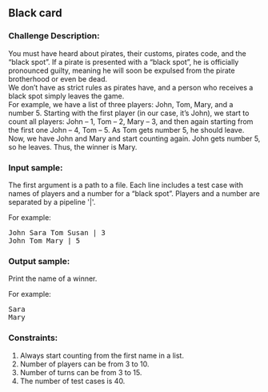 <h2>Black card</h2>

<h3>Challenge Description:</h3>

<p>
    You must have heard about pirates, their customs, pirates code, and the &#x201C;black spot&#x201D;. If a pirate is presented
    with a &#x201C;black spot&#x201D;, he is officially pronounced guilty, meaning he will soon be expulsed from the pirate
    brotherhood or even be dead. <br>
    We don&#x2019;t have as strict rules as pirates have, and a person who receives a black spot simply leaves the game. <br>
    For example, we have a list of three players: John, Tom, Mary, and a number 5. Starting with the first player
    (in our case, it&#x2019;s John), we start to count all players: John &#x2013; 1, Tom &#x2013; 2, Mary &#x2013; 3, and then again starting
    from the first one John &#x2013; 4, Tom &#x2013; 5. As Tom gets number 5, he should leave. Now, we have John and Mary and start
    counting again. John gets number 5, so he leaves. Thus, the winner is Mary.
</p>

<h3>Input sample:</h3>

<p>
    The first argument is a path to a file. Each line includes a test case with names of players and a number for a
    &#x201C;black spot&#x201D;. Players and a number are separated by a pipeline &apos;|&apos;.
</p>

<p>
    For example:
</p>

<pre class="description-input-output">John Sara Tom Susan | 3
John Tom Mary | 5</pre>

<h3>Output sample:</h3>

<p>
    Print the name of a winner.
</p>

<p>
    For example:
</p>

<pre class="description-input-output">Sara
Mary</pre>

<h3>Constraints:</h3>
<ol>
<li>Always start counting from the first name in a list.</li>
<li>Number of players can be from 3 to 10.</li>
<li>Number of turns can be from 3 to 15.</li>
<li>The number of test cases is 40.</li>
</ol>